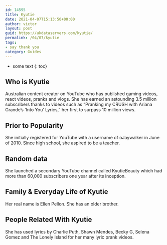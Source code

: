 ```yaml
---
id: 14595
title: Kyutie
date: 2021-04-07T15:13:50+00:00
author: victor
layout: post
guid: https://ukdataservers.com/kyutie/
permalink: /04/07/kyutie
tags:
- say thank you
category: Guides
---
```


* some text
{: toc}


## Who is Kyutie



Australian content creator on YouTube who has published gaming videos, react videos, pranks and vlogs. She has earned an astounding 3.5 million subscribers thanks to videos such as &#8220;Pranking my CRUSH with Ariana Grande&#8217;s &#8216;Into You&#8217; Lyrics,&#8221; her first to surpass 10 million views.  

                
                
                
## Prior to Popularity



She initially registered for YouTube with a username of oJaywalker in June of 2010. Since high school, she aspired to be a teacher.  

                
                
                
## Random data



She launched a secondary YouTube channel called KyutieBeauty which had more than 60,000 subscribers one year after its inception. 

                
                
                
## Family & Everyday Life of Kyutie



Her real name is Ellen Pellon. She has an older brother. 

                
                
                
## People Related With Kyutie



She has used lyrics by Charlie Puth, Shawn Mendes, Becky G, Selena Gomez and The Lonely Island for her many lyric prank videos. 

                
              
            
          
          
          